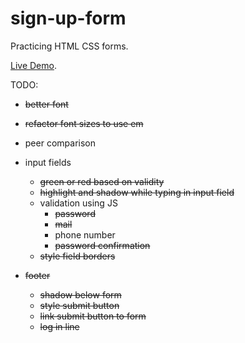 # sign-up-form
Practicing HTML CSS forms.

[Live Demo](https://waleed405.github.io/sign-up-form/).

TODO:

- ~~better font~~
- ~~refactor font sizes to use em~~
- peer comparison

- input fields
  - ~~green or red based on validity~~
  - ~~highlight and shadow while typing in input field~~
  - validation using JS
    - ~~password~~
    - ~~mail~~
    - phone number
    - ~~password confirmation~~
  - ~~style field borders~~


- ~~footer~~
  - ~~shadow below form~~
  - ~~style submit button~~
  - ~~link submit button to form~~
  - ~~log in line~~

